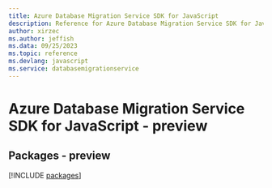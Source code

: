 ```yaml
---
title: Azure Database Migration Service SDK for JavaScript
description: Reference for Azure Database Migration Service SDK for JavaScript
author: xirzec
ms.author: jeffish
ms.data: 09/25/2023
ms.topic: reference
ms.devlang: javascript
ms.service: databasemigrationservice
---
```

# Azure Database Migration Service SDK for JavaScript - preview
## Packages - preview
[!INCLUDE [packages](database-migration-service-index.md)]